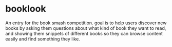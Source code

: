 booklook
========

An entry for the book smash competition. goal is to help users discover new books by asking them questions about what kind of book they want to read, and showing them snippets of different books so they can browse content easily and find something they like.
